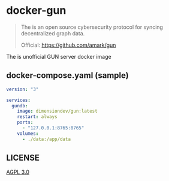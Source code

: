 # docker-gun

> The is an open source cybersecurity protocol for syncing decentralized graph data.
>
> Official: <https://github.com/amark/gun>

The is unofficial GUN server docker image

## docker-compose.yaml (sample)

```yaml
version: "3"

services:
  gundb:
    image: dimensiondev/gun:latest
    restart: always
    ports:
      - "127.0.0.1:8765:8765"
    volumes:
      - ./data:/app/data
```

## LICENSE

[AGPL 3.0](LICENSE)
